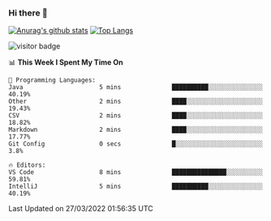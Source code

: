 ### Hi there 👋

<!--
**Akelio-zhang/akelio-zhang** is a ✨ _special_ ✨ repository because its `README.md` (this file) appears on your GitHub profile.

Here are some ideas to get you started:

- 🔭 I’m currently working on ...
- 🌱 I’m currently learning ...
- 👯 I’m looking to collaborate on ...
- 🤔 I’m looking for help with ...
- 💬 Ask me about ...
- 📫 How to reach me: ...
- 😄 Pronouns: ...
- ⚡ Fun fact: ...
-->

[![Anurag's github stats](https://github-readme-stats.vercel.app/api?username=akelio-zhang&line_height=24&hide=contribs&show_icons=true&count_private=true)](https://github.com/anuraghazra/github-readme-stats)
[![Top Langs](https://github-readme-stats.vercel.app/api/top-langs/?username=akelio-zhang&card_width=240&layout=compact&hide=html)](https://github.com/anuraghazra/github-readme-stats)


![visitor badge](https://visitor-badge.glitch.me/badge?page_id=akelio-zhang.README.md)
<!--START_SECTION:waka-->
📊 **This Week I Spent My Time On** 

```text
💬 Programming Languages: 
Java                     5 mins              ██████████░░░░░░░░░░░░░░░   40.19% 
Other                    2 mins              ████░░░░░░░░░░░░░░░░░░░░░   19.43% 
CSV                      2 mins              ████░░░░░░░░░░░░░░░░░░░░░   18.82% 
Markdown                 2 mins              ████░░░░░░░░░░░░░░░░░░░░░   17.77% 
Git Config               0 secs              █░░░░░░░░░░░░░░░░░░░░░░░░   3.8%

🔥 Editors: 
VS Code                  8 mins              ███████████████░░░░░░░░░░   59.81% 
IntelliJ                 5 mins              ██████████░░░░░░░░░░░░░░░   40.19%

```


 Last Updated on 27/03/2022 01:56:35 UTC
<!--END_SECTION:waka-->

